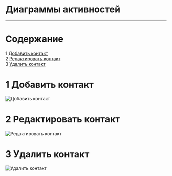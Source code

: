# Диаграммы активностей
---

# Содержание
1 [Добавить контакт](#add)  
2 [Редактировать контакт](#edit)  
3 [Удалить контакт](#delete)

<a name="reg"/>

# 1 Добавить контакт
![Добавить контакт](../../../Images/System%20design/add.png)

<a name="login"/>

# 2 Редактировать контакт
![Редактировать контакт](../../../Images/System%20design/edit.png)

<a name="add"/>

# 3 Удалить контакт
![Удалить контакт](../../../Images/System%20design/delete.png)